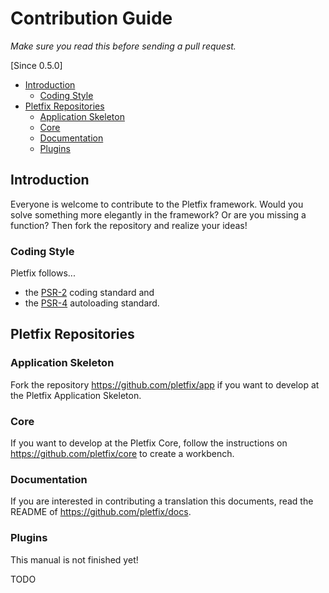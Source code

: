 # Contribution Guide

_Make sure you read this before sending a pull request._

[Since 0.5.0]

- [Introduction](#introduction)
    - [Coding Style](#coding-style)
- [Pletfix Repositories](#repositories)
    - [Application Skeleton](#app)
    - [Core](#core)
    - [Documentation](#docs)
    - [Plugins](#plugins)

<a name="introduction"></a>
## Introduction

Everyone is welcome to contribute to the Pletfix framework. 
Would you solve something more elegantly in the framework? Or are you missing a function? 
Then fork the repository and realize your ideas!

<a name="coding-style"></a>
### Coding Style

Pletfix follows...

- the [PSR-2](https://github.com/php-fig/fig-standards/blob/master/accepted/PSR-2-coding-style-guide.md) coding standard and 
- the [PSR-4](https://github.com/php-fig/fig-standards/blob/master/accepted/PSR-4-autoloader.md) autoloading standard.

<a name="repositories"></a>
## Pletfix Repositories

<a name="app"></a>
### Application Skeleton

Fork the repository <https://github.com/pletfix/app> if you want to develop at the Pletfix Application Skeleton.

<a name="core"></a>
### Core

If you want to develop at the Pletfix Core, follow the instructions on <https://github.com/pletfix/core> to create a workbench. 

<a name="docs"></a>
### Documentation

If you are interested in contributing a translation this documents, read the README of <https://github.com/pletfix/docs>.  

<a name="plugins"></a>
### Plugins

<i class="fa fa-wrench fa-2x" aria-hidden="true"></i> This manual is not finished yet!

TODO
